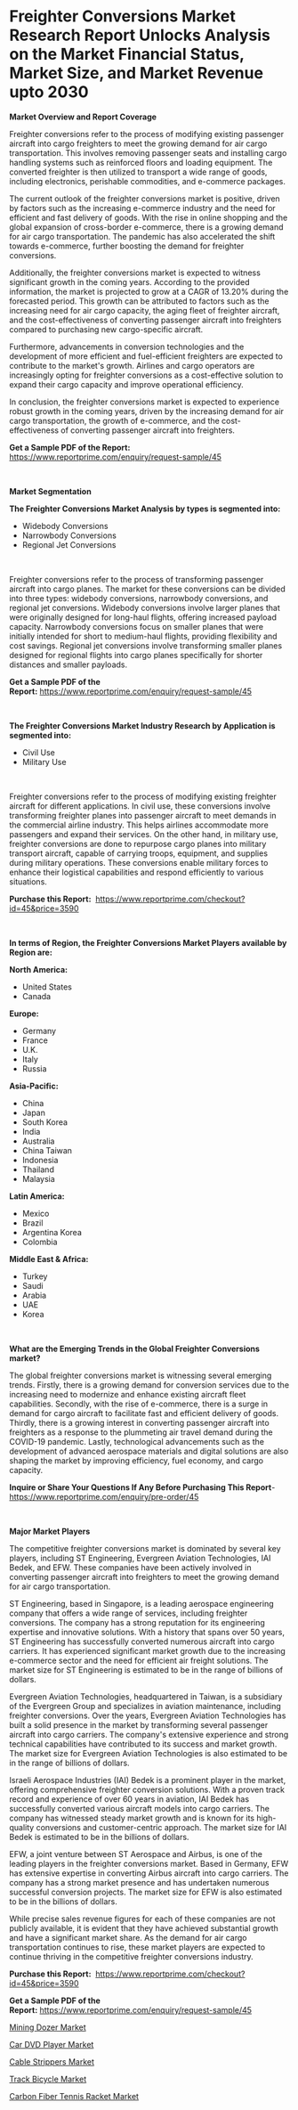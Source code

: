 <p><h1>Freighter Conversions Market Research Report Unlocks Analysis on the Market Financial Status, Market Size, and Market Revenue upto 2030</h1></p><p><strong>Market Overview and Report Coverage</strong></p>
<p><p>Freighter conversions refer to the process of modifying existing passenger aircraft into cargo freighters to meet the growing demand for air cargo transportation. This involves removing passenger seats and installing cargo handling systems such as reinforced floors and loading equipment. The converted freighter is then utilized to transport a wide range of goods, including electronics, perishable commodities, and e-commerce packages.</p><p>The current outlook of the freighter conversions market is positive, driven by factors such as the increasing e-commerce industry and the need for efficient and fast delivery of goods. With the rise in online shopping and the global expansion of cross-border e-commerce, there is a growing demand for air cargo transportation. The pandemic has also accelerated the shift towards e-commerce, further boosting the demand for freighter conversions.</p><p>Additionally, the freighter conversions market is expected to witness significant growth in the coming years. According to the provided information, the market is projected to grow at a CAGR of 13.20% during the forecasted period. This growth can be attributed to factors such as the increasing need for air cargo capacity, the aging fleet of freighter aircraft, and the cost-effectiveness of converting passenger aircraft into freighters compared to purchasing new cargo-specific aircraft.</p><p>Furthermore, advancements in conversion technologies and the development of more efficient and fuel-efficient freighters are expected to contribute to the market's growth. Airlines and cargo operators are increasingly opting for freighter conversions as a cost-effective solution to expand their cargo capacity and improve operational efficiency.</p><p>In conclusion, the freighter conversions market is expected to experience robust growth in the coming years, driven by the increasing demand for air cargo transportation, the growth of e-commerce, and the cost-effectiveness of converting passenger aircraft into freighters.</p></p>
<p><strong>Get a Sample PDF of the Report:</strong> <a href="https://www.reportprime.com/enquiry/request-sample/45">https://www.reportprime.com/enquiry/request-sample/45</a></p>
<p>&nbsp;</p>
<p><strong>Market Segmentation</strong></p>
<p><strong>The Freighter Conversions Market Analysis by types is segmented into:</strong></p>
<p><ul><li>Widebody Conversions</li><li>Narrowbody Conversions</li><li>Regional Jet Conversions</li></ul></p>
<p>&nbsp;</p>
<p><p>Freighter conversions refer to the process of transforming passenger aircraft into cargo planes. The market for these conversions can be divided into three types: widebody conversions, narrowbody conversions, and regional jet conversions. Widebody conversions involve larger planes that were originally designed for long-haul flights, offering increased payload capacity. Narrowbody conversions focus on smaller planes that were initially intended for short to medium-haul flights, providing flexibility and cost savings. Regional jet conversions involve transforming smaller planes designed for regional flights into cargo planes specifically for shorter distances and smaller payloads.</p></p>
<p><strong>Get a Sample PDF of the Report:</strong>&nbsp;<a href="https://www.reportprime.com/enquiry/request-sample/45">https://www.reportprime.com/enquiry/request-sample/45</a></p>
<p>&nbsp;</p>
<p><strong>The Freighter Conversions Market Industry Research by Application is segmented into:</strong></p>
<p><ul><li>Civil Use</li><li>Military Use</li></ul></p>
<p>&nbsp;</p>
<p><p>Freighter conversions refer to the process of modifying existing freighter aircraft for different applications. In civil use, these conversions involve transforming freighter planes into passenger aircraft to meet demands in the commercial airline industry. This helps airlines accommodate more passengers and expand their services. On the other hand, in military use, freighter conversions are done to repurpose cargo planes into military transport aircraft, capable of carrying troops, equipment, and supplies during military operations. These conversions enable military forces to enhance their logistical capabilities and respond efficiently to various situations.</p></p>
<p><strong>Purchase this Report:</strong>&nbsp; <a href="https://www.reportprime.com/checkout?id=45&price=3590">https://www.reportprime.com/checkout?id=45&price=3590</a></p>
<p>&nbsp;</p>
<p><strong>In terms of Region, the Freighter Conversions Market Players available by Region are:</strong></p>
<p>
    <p> <strong> North America: </strong>
        <ul>
            <li>United States</li>
            <li>Canada</li>
        </ul>
        </p> 
    <p> <strong> Europe: </strong>
        <ul>
            <li>Germany</li>
            <li>France</li>
            <li>U.K.</li>
            <li>Italy</li>
            <li>Russia</li>
        </ul>
        </p> 
    <p> <strong> Asia-Pacific: </strong>
        <ul>
            <li>China</li>
            <li>Japan</li>
            <li>South Korea</li>
            <li>India</li>
            <li>Australia</li>
            <li>China Taiwan</li>
            <li>Indonesia</li>
            <li>Thailand</li>
            <li>Malaysia</li>
        </ul>
        </p> 
    <p> <strong> Latin America: </strong>
        <ul>
            <li>Mexico</li>
            <li>Brazil</li>
            <li>Argentina Korea</li>
            <li>Colombia</li>
        </ul>
        </p> 
    <p> <strong> Middle East & Africa: </strong>
        <ul>
            <li>Turkey</li>
            <li>Saudi</li>
            <li>Arabia</li>
            <li>UAE</li>
            <li>Korea</li>
        </ul>
    </p>
    </p>
<p>&nbsp;</p>
<p><strong>What are the Emerging Trends in the Global Freighter Conversions market?</strong></p>
<p><p>The global freighter conversions market is witnessing several emerging trends. Firstly, there is a growing demand for conversion services due to the increasing need to modernize and enhance existing aircraft fleet capabilities. Secondly, with the rise of e-commerce, there is a surge in demand for cargo aircraft to facilitate fast and efficient delivery of goods. Thirdly, there is a growing interest in converting passenger aircraft into freighters as a response to the plummeting air travel demand during the COVID-19 pandemic. Lastly, technological advancements such as the development of advanced aerospace materials and digital solutions are also shaping the market by improving efficiency, fuel economy, and cargo capacity.</p></p>
<p><strong>Inquire or Share Your Questions If Any Before Purchasing This Report</strong>- <a href="https://www.reportprime.com/enquiry/pre-order/45">https://www.reportprime.com/enquiry/pre-order/45</a></p>
<p>&nbsp;</p>
<p><strong>Major Market Players</strong></p>
<p><p>The competitive freighter conversions market is dominated by several key players, including ST Engineering, Evergreen Aviation Technologies, IAI Bedek, and EFW. These companies have been actively involved in converting passenger aircraft into freighters to meet the growing demand for air cargo transportation.</p><p>ST Engineering, based in Singapore, is a leading aerospace engineering company that offers a wide range of services, including freighter conversions. The company has a strong reputation for its engineering expertise and innovative solutions. With a history that spans over 50 years, ST Engineering has successfully converted numerous aircraft into cargo carriers. It has experienced significant market growth due to the increasing e-commerce sector and the need for efficient air freight solutions. The market size for ST Engineering is estimated to be in the range of billions of dollars.</p><p>Evergreen Aviation Technologies, headquartered in Taiwan, is a subsidiary of the Evergreen Group and specializes in aviation maintenance, including freighter conversions. Over the years, Evergreen Aviation Technologies has built a solid presence in the market by transforming several passenger aircraft into cargo carriers. The company's extensive experience and strong technical capabilities have contributed to its success and market growth. The market size for Evergreen Aviation Technologies is also estimated to be in the range of billions of dollars.</p><p>Israeli Aerospace Industries (IAI) Bedek is a prominent player in the market, offering comprehensive freighter conversion solutions. With a proven track record and experience of over 60 years in aviation, IAI Bedek has successfully converted various aircraft models into cargo carriers. The company has witnessed steady market growth and is known for its high-quality conversions and customer-centric approach. The market size for IAI Bedek is estimated to be in the billions of dollars.</p><p>EFW, a joint venture between ST Aerospace and Airbus, is one of the leading players in the freighter conversions market. Based in Germany, EFW has extensive expertise in converting Airbus aircraft into cargo carriers. The company has a strong market presence and has undertaken numerous successful conversion projects. The market size for EFW is also estimated to be in the billions of dollars.</p><p>While precise sales revenue figures for each of these companies are not publicly available, it is evident that they have achieved substantial growth and have a significant market share. As the demand for air cargo transportation continues to rise, these market players are expected to continue thriving in the competitive freighter conversions industry.</p></p>
<p><strong>Purchase this Report:</strong>&nbsp;&nbsp;<a href="https://www.reportprime.com/checkout?id=45&price=3590">https://www.reportprime.com/checkout?id=45&price=3590</a></p>
<p></p>
<p><strong>Get a Sample PDF of the Report:</strong>&nbsp;<a href="https://www.reportprime.com/enquiry/request-sample/45">https://www.reportprime.com/enquiry/request-sample/45</a></p>
<p><p><a href="https://www.linkedin.com/pulse/mining-dozer-market-insights-players-forecast-till-2030-d2inf/">Mining Dozer Market</a></p><p><a href="https://github.com/aliciawhite5576/Market-Research-Report-List-1/blob/main/car-dvd-player-market.md">Car DVD Player Market</a></p><p><a href="https://www.linkedin.com/pulse/decoding-cable-strippers-market-deep-dive-latest-trends-wfa2f/">Cable Strippers Market</a></p><p><a href="https://github.com/marloy8/Market-Research-Report-List-1/blob/main/track-bicycle-market.md">Track Bicycle Market</a></p><p><a href="https://medium.com/@fire.belt.bug/carbon-fiber-tennis-racket-market-competitive-analysis-market-trends-and-forecast-to-2030-c23987be66f6">Carbon Fiber Tennis Racket Market</a></p></p>